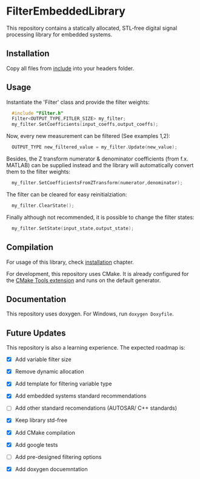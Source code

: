 # FilterEmbeddedLibrary
This repository contains a statically allocated, STL-free digital signal processing library for embedded systems.

## Installation
Copy all files from [include](include) into your headers folder.
## Usage
Instantiate the 'Filter' class and provide the filter weights:

```c++
  #include "Filter.h"
  Filter<OUTPUT_TYPE,FITLER_SIZE> my_filter;
  my_filter.SetCoefficients(input_coeffs,output_coeffs);
```

Now, every new measurement can be filtered (See examples 1,2):
``` c++
  OUTPUT_TYPE new_filtered_value = my_filter.Update(new_value);
```

Besides, the Z transform numerator & denominator coefficients (from f.x. MATLAB) can be supplied instead and the library will automatically convert them to the filter weights:
``` c++
  my_filter.SetCoefficientsFromZTransform(numerator,denominator);
```
The filter can be cleared for easy reinitialziation:
``` c++
  my_filter.ClearState();
```

Finally although not recommended, it is possible to change the filter states:
``` c++
  my_filter.SetState(input_state,output_state);
```


## Compilation
For usage of this library, check [installation](#Installation) chapter.

For development, this repository uses CMake. It is already configured for the [CMake Tools extension](https://marketplace.visualstudio.com/items?itemName=ms-vscode.cmake-tools) and runs on the default generator.

## Documentation
This repository uses doxygen. For Windows, run `doxygen Doxyfile`.

## Future Updates
This repository is also a learning experience. The expected roadmap is:
- [X] Add variable filter size
- [X] Remove dynamic allocation
- [X] Add template for filtering variable type
- [X] Add embedded systems standard recommendations
- [ ] Add other standard recomendations (AUTOSAR/ C++ standards)
- [X] Keep library std-free
- [X] Add CMake compilation
- [X] Add google tests                                          
- [ ] Add pre-designed filtering options
- [X] Add doxygen docuemntation

